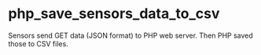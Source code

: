 # php_save_sensors_data_to_csv
Sensors send GET data (JSON format) to PHP web server. Then PHP saved those to CSV files.
